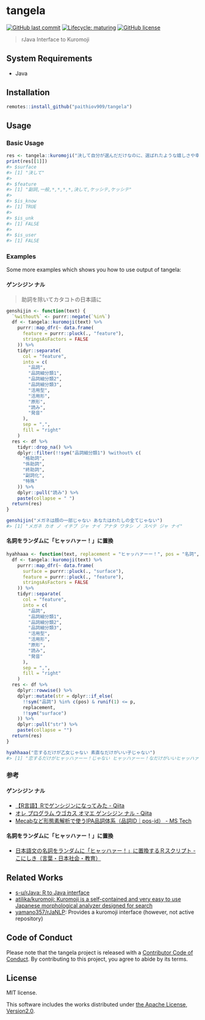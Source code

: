 
<!-- README.md is generated from README.Rmd. Please edit that file -->

# tangela

<!-- badges: start -->

[![GitHub last
commit](https://img.shields.io/github/last-commit/paithiov909/tangela)](#)
[![Lifecycle:
maturing](https://img.shields.io/badge/lifecycle-maturing-blue.svg)](https://www.tidyverse.org/lifecycle/#maturing)
[![GitHub
license](https://img.shields.io/github/license/paithiov909/tangela)](https://github.com/paithiov909/tangela/blob/master/LICENSE)
<!-- badges: end -->

> rJava Interface to Kuromoji

## System Requirements

-   Java

## Installation

``` r
remotes::install_github("paithiov909/tangela")
```

## Usage

### Basic Usage

``` r
res <- tangela::kuromoji("決して自分が選んだだけなのに、選ばれたような嬉しさや幸せをくれるのがデニムです")
print(res[[1]])
#> $surface
#> [1] "決して"
#> 
#> $feature
#> [1] "副詞,一般,*,*,*,*,決して,ケッシテ,ケッシテ"
#> 
#> $is_know
#> [1] TRUE
#> 
#> $is_unk
#> [1] FALSE
#> 
#> $is_user
#> [1] FALSE
```

### Examples

Some more examples which shows you how to use output of tangela:

#### ゲンシジン ナル

> 助詞を除いてカタコトの日本語に

``` r
genshijin <- function(text) {
  `%without%` <- purrr::negate(`%in%`)
  df <- tangela::kuromoji(text) %>%
    purrr::map_dfr(~ data.frame(
      feature = purrr::pluck(., "feature"),
      stringsAsFactors = FALSE
    )) %>%
    tidyr::separate(
      col = "feature",
      into = c(
        "品詞",
        "品詞細分類1",
        "品詞細分類2",
        "品詞細分類3",
        "活用型",
        "活用形",
        "原形",
        "読み",
        "発音"
      ),
      sep = ",",
      fill = "right"
    )
  res <- df %>%
    tidyr::drop_na() %>%
    dplyr::filter(!!sym("品詞細分類1") %without% c(
      "格助詞",
      "係助詞",
      "終助詞",
      "副詞化",
      "特殊"
    )) %>%
    dplyr::pull("読み") %>%
    paste(collapse = " ")
  return(res)
}
```

``` r
genshijin("メガネは顔の一部じゃない あなたはわたしの全てじゃない")
#> [1] "メガネ カオ ノ イチブ ジャ ナイ アナタ ワタシ ノ スベテ ジャ ナイ"
```

#### 名詞をランダムに「ヒャッハァー！」に置換

``` r
hyahhaaa <- function(text, replacement = "ヒャッハァーー！", pos = "名詞", p = 0.8) {
  df <- tangela::kuromoji(text) %>%
    purrr::map_dfr(~ data.frame(
      surface = purrr::pluck(., "surface"),
      feature = purrr::pluck(., "feature"),
      stringsAsFactors = FALSE
    )) %>%
    tidyr::separate(
      col = "feature",
      into = c(
        "品詞",
        "品詞細分類1",
        "品詞細分類2",
        "品詞細分類3",
        "活用型",
        "活用形",
        "原形",
        "読み",
        "発音"
      ),
      sep = ",",
      fill = "right"
    )
  res <- df %>%
    dplyr::rowwise() %>%
    dplyr::mutate(str = dplyr::if_else(
      !!sym("品詞") %in% c(pos) & runif(1) <= p,
      replacement,
      !!sym("surface")
    )) %>%
    dplyr::pull("str") %>%
    paste(collapse = "")
  return(res)
}
```

``` r
hyahhaaa("恋するだけが乙女じゃない 素直なだけがいい子じゃない")
#> [1] "恋するだけがヒャッハァーー！じゃない ヒャッハァーー！なだけがいいヒャッハァーー！じゃない"
```

### 参考

#### ゲンシジン ナル

-   [【R言語】Rでゲンシジンになってみた -
    Qiita](https://qiita.com/taro_9674/items/e02119ab26376979a489)
-   [オレ プログラム ウゴカス オマエ ゲンシジン ナル -
    Qiita](https://qiita.com/Harusugi/items/f499e8707b36d0f570c4)
-   [Mecabなど形態素解析で使うIPA品詞体系（品詞ID｜pos-id） - MS
    Tech](http://miner.hatenablog.com/entry/323)

#### 名詞をランダムに「ヒャッハァー！」に置換

-   [日本語文の名詞をランダムに「ヒャッハァー！」に置換するＲスクリプト -
    こにしき（言葉・日本社会・教育）](https://terasawat.hatenablog.jp/entry/20100711/1278861735)

## Related Works

-   [s-u/rJava: R to Java interface](https://github.com/s-u/rJava)
-   [atilika/kuromoji: Kuromoji is a self-contained and very easy to use
    Japanese morphological analyzer designed for
    search](https://github.com/atilika/kuromoji)
-   [yamano357/rJaNLP](https://github.com/yamano357/rJaNLP): Provides a
    kuromoji interface (however, not active repository)

## Code of Conduct

Please note that the tangela project is released with a [Contributor
Code of
Conduct](https://contributor-covenant.org/version/2/0/CODE_OF_CONDUCT.html).
By contributing to this project, you agree to abide by its terms.

## License

MIT license.

This software includes the works distributed under [the Apache License,
Version2.0](http://www.apache.org/licenses/LICENSE-2.0.html).
